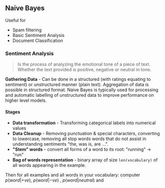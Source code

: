 ## Naive Bayes
Useful for
- Spam filtering
- Basic Sentiment Analysis
- Document Classification

### Sentiment Analysis
> Is the process of analyzing the emotional tone of a piece of text. Whether the text provided is positive, negative or neutral in tone.

**Gathering Data** - Can be done in a structured (with ratings equating to sentiment) or unstructured manner (plain text). Aggregation of data is possible in structured format.
Naive Bayes is typically used for processing and automatic labelling of unstructured data to improve performance on higher level models.

#### Stages
- **Data transformation** - Transforming categorical labels into numerical values
- **Data Cleanup** - Removing punctuation & special characters, converting to lowercase, removing all stop words
	words that do not assist in understanding sentiments "the, was is, are ...".
- **"Stem" words** - convert all forms of a word to its root: "running" -> "run"
- **Bag of words representation** - binary array of size `len(vocabulary)` of all words appearing in the example.

Then for all examples and all words in your vocabulary:
computer $p(word|+ve)$, $p(word|-ve)$ , $p(word|neutral)$ and 
